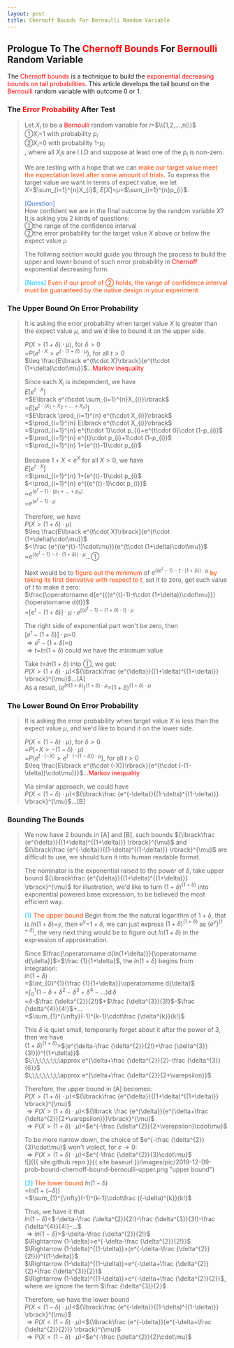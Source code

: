 ```yaml
---
layout: post
title: Chernoff Bounds For Bernoulli Random Variable
---
```


## Prologue To The <font color="Red">Chernoff Bounds</font> For <font color="Red">Bernoulli</font> Random Variable
<p class="message">
The <font color="Red">Chernoff bounds</font> is a technique to build the <font color="Red">exponential decreasing bounds on tail probabilities</font>.  This article develops the tail bound on the <font color="Red">Bernoulli</font> random variable with outcome 0 or 1.  
</p>

### The <font color="Red">Error Probability</font> After Test
>Let $X_{i}$ to be a <font color="Red">Bernoulli</font> random variable for $i$=$\\{1,2,...,n\\}$  
>&#10112;$X_{i}$=$1$ with probability $p_{i}$  
>&#10113;$X_{i}$=$0$ with probability $1$-$p_{i}$  
>, where all $X_{i}$s are I.I.D and suppose at least one of the $p_{i}$ is non-zero.  
>
>We are testing with a hope that we can <font color="OrangeRed">make our target value meet the expectation level after some amount of trials</font>.  To express the target value we want in terms of expect value, we let $X$=$\sum_{i=1}^{n}X_{i}$, $E\lbrack X\rbrack$=$\mu$=$\sum_{i=1}^{n}p_{i}$.  
>
><font color="RoyalBlue">[Question]</font>  
>How confident we are in the final outcome by the random variable $X$?  It is asking you 2 kinds of questions:  
>&#10112;the range of the confidence interval  
>&#10113;the error probability for the target value $X$ above or below the expect value $\mu$  
>
>The follwing section would guide you through the process to build the upper and lower bound of such error probability in <font color="Red">Chernoff</font> exponential decreasing form.  
>
><font color="DeepSkyBlue">[Notes]</font>
><font color="OrangeRed">Even if our proof of &#10113; holds, the range of confidence interval must be guaranteed by the native design in your experiment.</font>  

### The Upper Bound On Error Probability
>It is asking the error probability when target value $X$ is greater than the expect value $\mu$, and we'd like to bound it on the upper side.  
>
>$P(X>(1+\delta)\cdot\mu)$, for $\delta>0$  
>=$P(e^{t\cdot X}>e^{t\cdot (1+\delta)\cdot\mu})$, for all $t>0$  
>$\leq \frac{E\lbrack e^{t\cdot X}\rbrack}{e^{t\cdot (1+\delta)\cdot\mu}}$...<font color="Red">Markov inequality</font>  
>
>Since each $X_{i}$ is independent, we have  
>$E\lbrack e^{t\cdot X}\rbrack$  
>=$E\lbrack e^{t\cdot \sum_{i=1}^{n}X_{i}}\rbrack$  
>=$E\lbrack e^{t\cdot (X_{1}+X_{2}+...+X_{n})}\rbrack$  
>=$E\lbrack \prod_{i=1}^{n} e^{t\cdot X_{i}}\rbrack$  
>=$\prod_{i=1}^{n} E\lbrack e^{t\cdot X_{i}}\rbrack$  
>=$\prod_{i=1}^{n} e^{t\cdot 1}\cdot p_{i}+e^{t\cdot 0}\cdot (1-p_{i})$  
>=$\prod_{i=1}^{n} e^{t}\cdot p_{i}+1\cdot (1-p_{i})$  
>=$\prod_{i=1}^{n} 1+(e^{t}-1)\cdot p_{i}$  
>
>Because $1+X<e^{X}$ for all $X>0$, we have  
>$E\lbrack e^{t\cdot X}\rbrack$  
>=$\prod_{i=1}^{n} 1+(e^{t}-1)\cdot p_{i}$  
>$<\prod_{i=1}^{n} e^{(e^{t}-1)\cdot p_{i}}$  
>=$e^{(e^{t}-1)\cdot (p_{1}+...+p_{n})}$  
>=$e^{(e^{t}-1)\cdot\mu}$  
>
>Therefore, we have  
>$P(X>(1+\delta)\cdot\mu)$  
>$\leq \frac{E\lbrack e^{t\cdot X}\rbrack}{e^{t\cdot (1+\delta)\cdot\mu}}$  
>$<\frac {e^{(e^{t}-1)\cdot\mu}}{e^{t\cdot (1+\delta)\cdot\mu}}$  
>=$e^{((e^{t}-1)-t\cdot (1+\delta))\cdot\mu}$...&#10112;  
>
>Next would be to <font color="OrangeRed">figure out the minimum</font> of $e^{((e^{t}-1)-t\cdot (1+\delta))\cdot\mu}$ <font color="OrangeRed">by taking its first derivative with respect to $t$</font>, set it to zero, get such value of $t$ to make it zero:  
>$\frac{\operatorname d{e^{((e^{t}-1)-t\cdot (1+\delta))\cdot\mu}}}{\operatorname d{t}}$  
>=$\lbrack e^{t}-(1+\delta)\rbrack\cdot\mu\cdot e^{\lbrack (e^{t}-1)-(1+\delta)\cdot t\rbrack\cdot\mu}$  
>
>The right side of exponential part won't be zero, then  
>$\lbrack e^{t}-(1+\delta)\rbrack\cdot\mu$=$0$  
>$\Rightarrow e^{t}-(1+\delta)$=$0$  
>$\Rightarrow t$=$ln(1+\delta)$ could we have the minimum value  
>
>Take $t$=$ln(1+\delta)$ into &#10112;, we get:  
>$P(X>(1+\delta)\cdot\mu)$<${\lbrack\frac {e^{\delta}}{(1+\delta)^{(1+\delta)}} \rbrack}^{\mu}$...[A]  
>As a result, $(e^{ln(1+\delta)})^{(1+\delta)\cdot\mu}$=$(1+\delta)^{(1+\delta)\cdot\mu}$  

### The Lower Bound On Error Probability
>It is asking the error probability when target value $X$ is less than the expect value $\mu$, and we'd like to bound it on the lower side.  
>
>$P(X<(1-\delta)\cdot\mu)$, for $\delta>0$  
>=$P(-X>-(1-\delta)\cdot\mu)$  
>=$P(e^{t\cdot (-X)}>e^{t\cdot (-(1-\delta))\cdot\mu})$, for all $t>0$  
>$\leq \frac{E\lbrack e^{t\cdot (-X)}\rbrack}{e^{t\cdot (-(1-\delta))\cdot\mu)}}$...<font color="Red">Markov inequality</font>  
>
>Via similar approach, we could have  
>$P(X<(1-\delta)\cdot\mu)$<${\lbrack\frac {e^{-\delta}}{(1-\delta)^{(1-\delta)}} \rbrack}^{\mu}$...[B]  

### Bounding The Bounds
>We now have 2 bounds in [A] and [B], such bounds ${\lbrack\frac {e^{\delta}}{(1+\delta)^{(1+\delta)}} \rbrack}^{\mu}$ and ${\lbrack\frac {e^{-\delta}}{(1-\delta)^{(1-\delta)}} \rbrack}^{\mu}$ are difficult to use, we should turn it into human readable format.  
>
>The nominator is the exponential raised to the power of $\delta$, take upper bound ${\lbrack\frac {e^{\delta}}{(1+\delta)^{(1+\delta)}} \rbrack}^{\mu}$ for illustration, we'd like to turn $(1+\delta)^{(1+\delta)}$ into exponential powered base expression, to be believed the most efficient way.  
>
><font color="DeepSkyBlue">[1]</font>
><font color="OrangeRed">The upper bound</font>
>Begin from the the natural logarithm of $1+\delta$, that is $ln(1+\delta)$=$y$, then $e^{y}$=$1+\delta$, we can just express $(1+\delta)^{(1+\delta)}$ as $(e^{y})^{(1+\delta)}$, the very next thing would be to figure out $ln(1+\delta)$ in the expression of approximation.  
>
>Since $\frac{\operatorname d{ln(1+\delta)}}{\operatorname d{\delta}}$=$\frac {1}{1+\delta}$, the $ln(1+\delta)$ begins from integration:  
>$ln(1+\delta)$  
>=$\int_{0}^{1}{\frac {1}{1+\delta}}\operatorname d{\delta}$  
>=$\int_{0}^{1}{(1-\delta+\delta^{2}-\delta^{3}+\delta^{4}-...)}\operatorname d{\delta}$  
>=$\delta$-$\frac {\delta^{2}}{2!}$+$\frac {\delta^{3}}{3!}$-$\frac {\delta^{4}}{4!}$+...  
>=$\sum_{1}^{\infty}(-1)^{k-1}\cdot\frac {\delta^{k}}{k!}$  
>
>This $\delta$ is quiet small, temporarily forget about it after the power of 3, then we have  
>$(1+\delta)^{(1+\delta)}$>$(e^{\delta-\frac {\delta^{2}}{2!}+\frac {\delta^{3}}{3!}})^{(1+\delta)}$  
>$\;\;\;\;\;\;\;\;\approx e^{\delta+\frac {\delta^{2}}{2}-\frac {\delta^{3}}{6}}$  
>$\;\;\;\;\;\;\;\;\approx e^{\delta+\frac {\delta^{2}}{2+\varepsilon}}$  
>
>Therefore, the upper bound in [A] becomes:  
>$P(X>(1+\delta)\cdot\mu)$<${\lbrack\frac {e^{\delta}}{(1+\delta)^{(1+\delta)}} \rbrack}^{\mu}$  
>$\Rightarrow P(X>(1+\delta)\cdot\mu)$<${\lbrack \frac {e^{\delta}}{e^{\delta+\frac {\delta^{2}}{2+\varepsilon}}}\rbrack}^{\mu}$  
>$\Rightarrow P(X>(1+\delta)\cdot\mu)$<$e^{-\frac {\delta^{2}}{2+\varepsilon}\cdot\mu}$  
>
>To be more narrow down, the choice of $e^{-\frac {\delta^{2}}{3}\cdot\mu}$ won't violect, for $\varepsilon\rightarrow 0$:  
>$\Rightarrow P(X>(1+\delta)\cdot\mu)$<$e^{-\frac {\delta^{2}}{3}\cdot\mu}$  
![]({{ site.github.repo }}{{ site.baseurl }}/images/pic/2019-12-09-prob-bound-chernoff-bound-bernoulli-upper.png "upper bound")
>
><font color="DeepSkyBlue">[2]</font>
><font color="OrangeRed">The lower bound</font>
>$ln(1-\delta)$  
>=$ln(1+(-\delta))$  
>=$\sum_{1}^{\infty}(-1)^{k-1}\cdot\frac {(-\delta)^{k}}{k!}$  
>
>Thus, we have it that  
>$ln(1-\delta)$=$-\delta-\frac {\delta^{2}}{2!}-\frac {\delta^{3}}{3!}-\frac {\delta^{4}}{4!}-...$  
>$\Rightarrow ln(1-\delta)$>$-\delta-\frac {\delta^{2}}{2!}$  
>$\Rightarrow (1-\delta)>e^{-\delta-\frac {\delta^{2}}{2!}}$  
>$\Rightarrow (1-\delta)^{(1-\delta)}>(e^{-\delta-\frac {\delta^{2}}{2!}})^{(1-\delta)}$  
>$\Rightarrow (1-\delta)^{(1-\delta)}>e^{-\delta+\frac {\delta^{2}}{2}+\frac {\delta^{3}}{2}}$  
>$\Rightarrow (1-\delta)^{(1-\delta)}>e^{-\delta+\frac {\delta^{2}}{2}}$, where we ignore the term $\frac {\delta^{3}}{2}$  
>
>Therefore, we have the lower bound  
>$P(X<(1-\delta)\cdot\mu)$<${\lbrack\frac {e^{-\delta}}{(1-\delta)^{(1-\delta)}} \rbrack}^{\mu}$  
>$\Rightarrow P(X<(1-\delta)\cdot\mu)$<${\lbrack\frac {e^{-\delta}}{e^{-\delta+\frac {\delta^{2}}{2}}} \rbrack}^{\mu}$  
>$\Rightarrow P(X<(1-\delta)\cdot\mu)$<$e^{-\frac {\delta^{2}}{2}\cdot\mu}$  

<!-- Γ -->
<!-- \Omega -->
<!-- \cap intersection -->
<!-- \cup union -->
<!-- \frac{\Gamma(k + n)}{\Gamma(n)} \frac{1}{r^k}  -->
<!-- \mbox{\large$\vert$}\nolimits_0^\infty -->
<!-- \vert_0^\infty -->
<!-- \vert_{0.5}^{\infty} -->
<!-- &prime; ′ -->
<!-- &Prime; ″ -->
<!-- $E\lbrack X\rbrack$ -->
<!-- \overline{X_n} -->
<!-- \underset{Succss}P -->
<!-- \frac{{\overline {X_n}}-\mu}{S/\sqrt n} -->
<!-- \lim_{t\rightarrow\infty} -->
<!-- \int_{0}^{a}\lambda\cdot e^{-\lambda\cdot t}\operatorname dt -->
<!-- \Leftrightarrow -->
<!-- \prod_{v\in V} -->
<!-- \subset -->
<!-- \subseteq -->
<!-- \varnothing -->
<!-- \perp -->
<!-- \overset\triangle= -->
<!-- \left|X\right| -->
<!-- \xrightarrow{r_t} -->
<!-- \left\|?\right\| => ||?||-->
<!-- \left|?\right| => |?|-->
<!-- \lbrack BQ\rbrack => [BQ] -->
<!-- \subset -->
<!-- \subseteq -->
<!-- \widehat -->
<!-- \int_{}^{}{}\operatorname d{} -->

<!-- Notes -->
<!-- <font color="OrangeRed">items, verb, to make it the focus</font> -->
<!-- <font color="Red">KKT</font> -->
<!-- <font color="Red">SMO heuristics</font> -->
<!-- <font color="Red">F</font> distribution -->
<!-- <font color="Red">t</font> distribution -->
<!-- <font color="DeepSkyBlue">suggested item, soft item</font> -->
<!-- <font color="RoyalBlue">old alpha</font> -->
<!-- <font color="Green">new alpha</font> -->

<!-- <font color="DeepPink">positive conclusion, finding</font> -->
<!-- <font color="RosyBrown">negative conclusion, finding</font> -->

<!-- <font color="#00ADAD">policy</font> -->
<!-- <font color="#6100A8">full observable</font> -->
<!-- <font color="#FFAC12">partial observable</font> -->
<!-- <font color="#EB00EB">stochastic</font> -->
<!-- <font color="#8400E6">state transition</font> -->
<!-- <font color="#D600D6">discount factor gamma $\gamma$</font> -->
<!-- <font color="#D600D6">$V(S)$</font> -->
<!-- <font color="#9300FF">immediate reward R(S)</font> -->

<!-- ### <font color="RoyalBlue">Example</font>: Illustration By Rainy And Sunny Days In One Week -->
<!-- <font color="RoyalBlue">[Question]</font> -->
<!-- <font color="DeepSkyBlue">[Answer]</font> -->

<!-- <font color="Brown">Notes::mjtsai1974</font> -->

<!-- 
[1]Given the vehicles pass through a highway toll station is $6$ per minute, what is the probability that no cars within $30$ seconds?
><font color="DeepSkyBlue">[1]</font>
><font color="OrangeRed">Given the vehicles pass through a highway toll station is $6$ per minute, what is the probability that no cars within $30$ seconds?</font>  
-->

<!--
><font color="DeepSkyBlue">[Notes]</font>
><font color="OrangeRed">Why at this moment, the Poisson and exponential probability come out with different result?</font>  
-->

<!-- https://www.medcalc.org/manual/gamma_distribution_functions.php -->
<!-- https://www.statlect.com/probability-distributions/student-t-distribution#hid5 -->
<!-- http://www.wiris.com/editor/demo/en/ -->